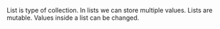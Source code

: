 List is type of collection.
In lists we can store multiple values.
Lists are mutable. Values inside a list can be changed. 